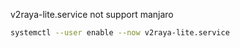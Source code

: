 v2raya-lite.service not support manjaro

```bash
systemctl --user enable --now v2raya-lite.service
```